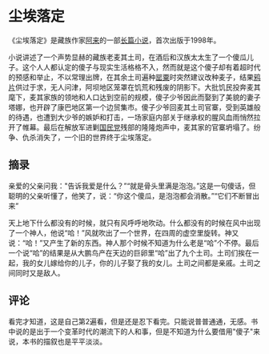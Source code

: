 # 尘埃落定

《尘埃落定》是藏族作家[阿来](https://baike.baidu.com/item/阿来/62818?fromModule=lemma_inlink)的一部[长篇小说](https://baike.baidu.com/item/长篇小说/7708668?fromModule=lemma_inlink)，首次出版于1998年。

小说讲述了一个声势显赫的藏族老麦其土司，在酒后和汉族太太生了一个傻瓜儿子。这个人人都认定的傻子与现实生活格格不入，然而就是这个傻子却有着超时代的预感和举止，不以常理出牌，在其余土司遍种[罂粟](https://baike.baidu.com/item/罂粟/155154?fromModule=lemma_inlink)时突然建议改种麦子，结果[鸦片](https://baike.baidu.com/item/鸦片/249904?fromModule=lemma_inlink)供过于求，无人问津，阿坝地区笼罩在饥荒和残废的阴影下。大批饥民投奔麦其麾下，麦其家族的领地和人口达到空前的规模，傻子少爷因此而娶到了美貌的妻子塔娜，也开辟了康巴地区第一个边贸集市。傻子少爷回麦其土司官寨，受到英雄般的待遇，也遭到大少爷的嫉妒和打击，一场家庭内部关于继承权的腥风血雨悄然拉开了帷幕。最后在解放军进剿[国民党](https://baike.baidu.com/item/国民党/226551?fromModule=lemma_inlink)残部的隆隆炮声中，麦其家的官寨坍塌了。纷争、仇杀消失了，一个旧的世界终于尘埃落定。

## 摘录

亲爱的父亲问我："告诉我爱是什么？”“就是骨头里满是泡泡。”这是一句傻话，但聪明的父亲听懂了，他笑了，说：“你这个傻瓜，是泡泡都会消散。”“它们不断冒出来”

天上地下什么都没有的时候，就只有风呼呼地吹动。什么都没有的时候在风中出现了一个神人，他说“哈！”风就吹出了一个世界，在四周的虚空里旋转。神又说：“哈！”又产生了新的东西。神人那个时候不知道为什么老是“哈”个不停。最后一个说“哈”的结果是从大鹏鸟产在天边的巨卵里“哈”出了九个土司。土司们挨在一起，我的女儿嫁给你的儿子，你的儿子娶了我的女儿。土司之间都是亲戚。土司之间同时又是敌人。

## 评论

看完才知道，这是自己第2遍看，但是还是忍下看完。只能说普普通通，无感。书中说的是出于一个变革时代的潮流下的人和事，但是不知道为什么要借用"傻子"来说，本书的描叙也是平平淡淡。